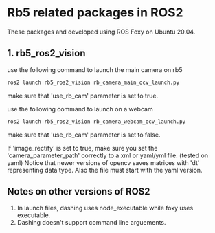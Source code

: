 # Rb5 related packages in ROS2

These packages and developed using ROS Foxy on Ubuntu 20.04.

## 1. rb5_ros2_vision

use the following command to launch the main camera on rb5

``` bash
ros2 launch rb5_ros2_vision rb_camera_main_ocv_launch.py
```
make sure that 'use_rb_cam' parameter is set to true.

use the following command to launch on a webcam
``` bash
ros2 launch rb5_ros2_vision rb_camera_webcam_ocv_launch.py
```
make sure that 'use_rb_cam' parameter is set to false.

If 'image_rectify' is set to true, make sure you set the 'camera_parameter_path'
correctly to a xml or yaml/yml file. (tested on yaml) Notice that newer versions of opencv saves matrices with 'dt' representing data type. Also the file must start with the yaml version.

## Notes on other versions of ROS2

1. In launch files, dashing uses node_executable while foxy uses executable.
2. Dashing doesn't support command line arguements. 

